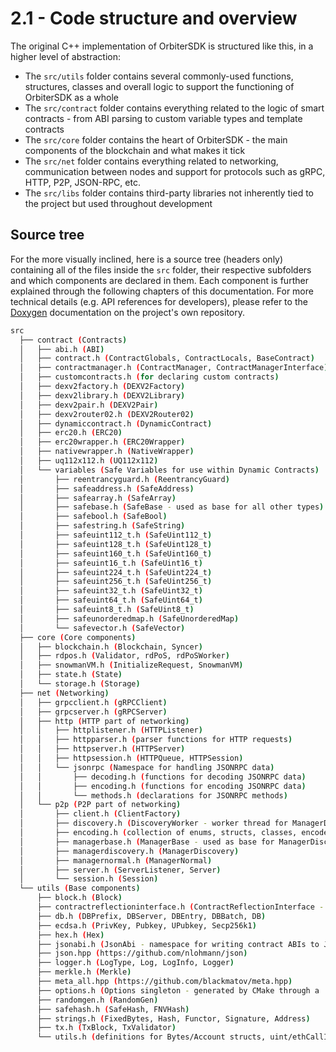 # 2.1 - Code structure and overview

The original C++ implementation of OrbiterSDK is structured like this, in a higher level of abstraction:

* The `src/utils` folder contains several commonly-used functions, structures, classes and overall logic to support the functioning of OrbiterSDK as a whole
* The `src/contract` folder contains everything related to the logic of smart contracts - from ABI parsing to custom variable types and template contracts
* The `src/core` folder contains the heart of OrbiterSDK - the main components of the blockchain and what makes it tick
* The `src/net` folder contains everything related to networking, communication between nodes and support for protocols such as gRPC, HTTP, P2P, JSON-RPC, etc.
* The `src/libs` folder contains third-party libraries not inherently tied to the project but used throughout development

## Source tree

For the more visually inclined, here is a source tree (headers only) containing all of the files inside the `src` folder, their respective subfolders and which components are declared in them. Each component is further explained through the following chapters of this documentation. For more technical details (e.g. API references for developers), please refer to the [Doxygen](https://www.doxygen.nl) documentation on the project's own repository.

```bash
src
  ├── contract (Contracts)
  │   ├── abi.h (ABI)
  │   ├── contract.h (ContractGlobals, ContractLocals, BaseContract)
  │   ├── contractmanager.h (ContractManager, ContractManagerInterface)
  │   ├── customcontracts.h (for declaring custom contracts)
  │   ├── dexv2factory.h (DEXV2Factory)
  │   ├── dexv2library.h (DEXV2Library)
  │   ├── dexv2pair.h (DEXV2Pair)
  │   ├── dexv2router02.h (DEXV2Router02)
  │   ├── dynamiccontract.h (DynamicContract)
  │   ├── erc20.h (ERC20)
  │   ├── erc20wrapper.h (ERC20Wrapper)
  │   ├── nativewrapper.h (NativeWrapper)
  │   ├── uq112x112.h (UQ112x112)
  │   └── variables (Safe Variables for use within Dynamic Contracts)
  │       ├── reentrancyguard.h (ReentrancyGuard)
  │       ├── safeaddress.h (SafeAddress)
  │       ├── safearray.h (SafeArray)
  │       ├── safebase.h (SafeBase - used as base for all other types)
  │       ├── safebool.h (SafeBool)
  │       ├── safestring.h (SafeString)
  │       ├── safeuint112_t.h (SafeUint112_t)
  │       ├── safeuint128_t.h (SafeUint128_t)
  │       ├── safeuint160_t.h (SafeUint160_t)
  │       ├── safeuint16_t.h (SafeUint16_t)
  │       ├── safeuint224_t.h (SafeUint224_t)
  │       ├── safeuint256_t.h (SafeUint256_t)
  │       ├── safeuint32_t.h (SafeUint32_t)
  │       ├── safeuint64_t.h (SafeUint64_t)
  │       ├── safeuint8_t.h (SafeUint8_t)
  │       ├── safeunorderedmap.h (SafeUnorderedMap)
  │       └── safevector.h (SafeVector)
  ├── core (Core components)
  │   ├── blockchain.h (Blockchain, Syncer)
  │   ├── rdpos.h (Validator, rdPoS, rdPoSWorker)
  │   ├── snowmanVM.h (InitializeRequest, SnowmanVM)
  │   ├── state.h (State)
  │   └── storage.h (Storage)
  ├── net (Networking)
  │   ├── grpcclient.h (gRPCClient)
  │   ├── grpcserver.h (gRPCServer)
  │   ├── http (HTTP part of networking)
  │   │   ├── httplistener.h (HTTPListener)
  │   │   ├── httpparser.h (parser functions for HTTP requests)
  │   │   ├── httpserver.h (HTTPServer)
  │   │   ├── httpsession.h (HTTPQueue, HTTPSession)
  │   │   └── jsonrpc (Namespace for handling JSONRPC data)
  │   │       ├── decoding.h (functions for decoding JSONRPC data)
  │   │       ├── encoding.h (functions for encoding JSONRPC data)
  │   │       └── methods.h (declarations for JSONRPC methods)
  │   └── p2p (P2P part of networking)
  │       ├── client.h (ClientFactory)
  │       ├── discovery.h (DiscoveryWorker - worker thread for ManagerDiscovery)
  │       ├── encoding.h (collection of enums, structs, classes, encoders and decoders used in P2P communications)
  │       ├── managerbase.h (ManagerBase - used as base for ManagerDiscovery and ManagerNormal)
  │       ├── managerdiscovery.h (ManagerDiscovery)
  │       ├── managernormal.h (ManagerNormal)
  │       ├── server.h (ServerListener, Server)
  │       └── session.h (Session)
  └── utils (Base components)
      ├── block.h (Block)
      ├── contractreflectioninterface.h (ContractReflectionInterface - reflection interface for building contracts)
      ├── db.h (DBPrefix, DBServer, DBEntry, DBBatch, DB)
      ├── ecdsa.h (PrivKey, Pubkey, UPubkey, Secp256k1)
      ├── hex.h (Hex)
      ├── jsonabi.h (JsonAbi - namespace for writing contract ABIs to JSON format)
      ├── json.hpp (https://github.com/nlohmann/json)
      ├── logger.h (LogType, Log, LogInfo, Logger)
      ├── merkle.h (Merkle)
      ├── meta_all.hpp (https://github.com/blackmatov/meta.hpp)
      ├── options.h (Options singleton - generated by CMake through a .in file)
      ├── randomgen.h (RandomGen)
      ├── safehash.h (SafeHash, FNVHash)
      ├── strings.h (FixedBytes, Hash, Functor, Signature, Address)
      ├── tx.h (TxBlock, TxValidator)
      └── utils.h (definitions for Bytes/Account structs, uint/ethCallInfo types, Networks, and the Utils namespace)
```


